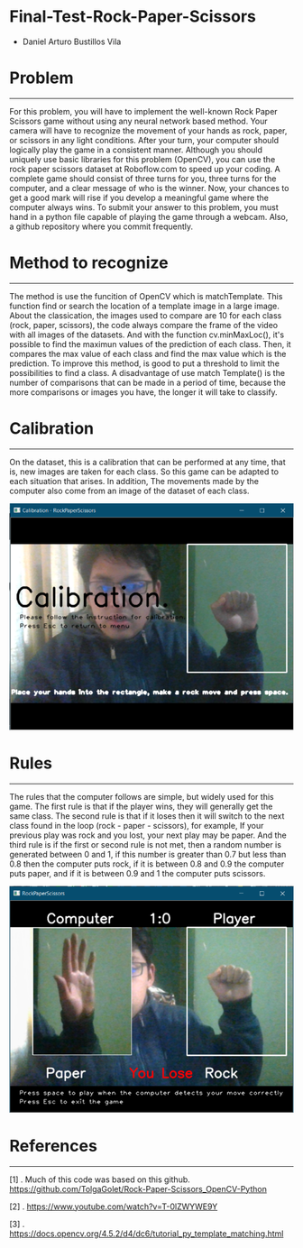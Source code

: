 # Final-Test-Rock-Paper-Scissors

- Daniel Arturo Bustillos Vila

# Problem

---

For this problem, you will have to implement the well-known Rock Paper Scissors game without
using any neural network based method. Your camera will have to recognize the movement of
your hands as rock, paper, or scissors in any light conditions. After your turn, your computer
should logically play the game in a consistent manner. Although you should uniquely use basic
libraries for this problem (OpenCV), you can use the rock paper scissors dataset at
Roboflow.com to speed up your coding. A complete game should consist of three turns for you,
three turns for the computer, and a clear message of who is the winner. Now, your chances to
get a good mark will rise if you develop a meaningful game where the computer always wins.
To submit your answer to this problem, you must hand in a python file capable of playing the
game through a webcam. Also, a github repository where you commit frequently.

# Method to recognize

---

The method is use the funcition of OpenCV which is matchTemplate. This function find or search the location of a template image in a large image. 
About the classication, the images used to compare are 10 for each class (rock, paper, scissors), the code always compare the frame of the video 
with all images of the datasets. And with the function cv.minMaxLoc(), it's possible to find the maximun values of the prediction of each class.
Then, it compares the max value of each class and find the max value which is the prediction. To improve this method, is good to put a threshold 
to limit the possibilities to find a class.
A disadvantage of use match Template() is the number of comparisons that can be made in a period of time, because the more comparisons or 
images you have, the longer it will take to classify. 

# Calibration

---

On the dataset, this is a calibration that can be performed at any time, that is, new images are taken for each class. So this game can be adapted
 to each situation that arises. In addition, The movements made by the computer also come from an image of the dataset of each class.

![](images/Calibration.png)

# Rules

---

The rules that the computer follows are simple, but widely used for this game. The first rule is that if the player wins, they will generally get
 the same class. The second rule is that if it loses then it will switch to the next class found in the loop (rock - paper - scissors), for example,
If your previous play was rock and you lost, your next play may be paper. And the third rule is if the first or second rule is not met, then a random
 number is generated between 0 and 1, if this number is greater than 0.7 but less than 0.8 then the computer puts rock, if it is between 0.8 and 0.9
 the computer puts paper, and if it is between 0.9 and 1 the computer puts scissors.

![](images/FirstMove.png)

# References

---

[1]  .  Much of this code was based on this github.  https://github.com/TolgaGolet/Rock-Paper-Scissors_OpenCV-Python

[2]  .  https://www.youtube.com/watch?v=T-0lZWYWE9Y

[3]  .  https://docs.opencv.org/4.5.2/d4/dc6/tutorial_py_template_matching.html


